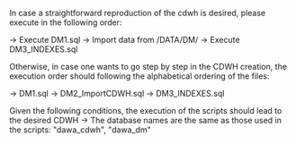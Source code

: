 In case a straightforward reproduction of the cdwh is desired, please execute in the following order:

-> Execute DM1.sql -> Import data from /DATA/DM/ -> Execute DM3_INDEXES.sql

Otherwise, in case one wants to go step by step in the CDWH creation, the execution order should following
the alphabetical ordering of the files:

-> DM1.sql -> DM2_ImportCDWH.sql -> DM3_INDEXES.sql

Given the following conditions, the execution of the scripts should lead to the desired CDWH
	-> The database names are the same as those used in the scripts: "dawa_cdwh", "dawa_dm"